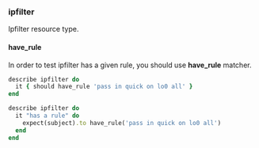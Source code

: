 ### <a name="ipfilter">ipfilter</a>

Ipfilter resource type.

#### have_rule

In order to test ipfilter has a given rule, you should use **have_rule** matcher.

```ruby
describe ipfilter do
  it { should have_rule 'pass in quick on lo0 all' }
end
```

```ruby
describe ipfilter do
  it "has a rule" do
    expect(subject).to have_rule('pass in quick on lo0 all')
  end
end
```
